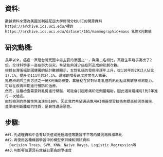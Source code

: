 ## 資料:
    數據資料來源為美國加利福尼亞大學爾灣分校UCI的開源資料https://archive.ics.uci.edu/裡的
    https://archive.ics.uci.edu/dataset/161/mammographic+mass 乳房X光數值


## 研究動機:
    長年以來，癌症一直是台灣死因中最主要的原因之一，與第二名相比，其發生率幾乎高出了2倍。全球科學家一直在努力研究，希望能夠減少癌症所造成的悲劇次數。
    根據台灣衛福部國健署的統計數據顯示，女性乳癌的發病率逐年上升，從110年的2913人佔比17.1%，提升至111年的24.1%。這樣的增長速度非常令人擔憂。
    乳癌檢測的主要方法之一是X光攝影檢查，其優點在於對早期乳癌的鈣化點具有敏感檢測能力，可以在疾病早期進行預防和治療。
    然而，這種檢查需要對乳房進行緊壓，可能會引起疼痛和低劑量輻射，因此通常建議每1到2年進行一次檢查。
    由於檢測的準確性無法達到100%，因此我們希望通過應用AI機器學習技術來提高檢測準確率，並準確判斷腫瘤的性質，是良性還是惡性。

## 步驟:
    ##1.先處理資料中含有缺失值或是極端值等數據不平等的情況再做標準化
    ##2.再使用各種機器學習中的模型來訓練和測試資料
      Decision Trees、SVM、KNN、Naive Bayes、Logistic Regression等
    ##3.判斷哪個更具有效益且更高的準確度
